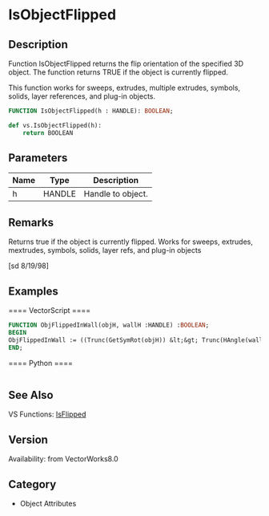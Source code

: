 # IsObjectFlipped

## Description
Function IsObjectFlipped returns the flip orientation of the specified 3D object. The function returns TRUE if the object is currently flipped.  

This function works for sweeps, extrudes, multiple extrudes, symbols, solids, layer references, and plug-in objects.

```pascal
FUNCTION IsObjectFlipped(h : HANDLE): BOOLEAN;
```

```python
def vs.IsObjectFlipped(h):
    return BOOLEAN
```

## Parameters
|Name|Type|Description|
|---|---|---|
|h|HANDLE|Handle to object.|

## Remarks
Returns true if the object is currently flipped.  Works for sweeps, extrudes, mextrudes, symbols, solids, layer refs, and plug-in objects

[sd 8/19/98]

## Examples
==== VectorScript ====
```pascal
FUNCTION ObjFlippedInWall(objH, wallH :HANDLE) :BOOLEAN;
BEGIN
ObjFlippedInWall := ((Trunc(GetSymRot(objH)) &lt;&gt; Trunc(HAngle(wallH))) = IsObjectFlipped(objH)); 
END;
```
==== Python ====
```python

```

## See Also
VS Functions:
[IsFlipped](IsFlipped.md)

## Version
Availability: from VectorWorks8.0

## Category
* Object Attributes

